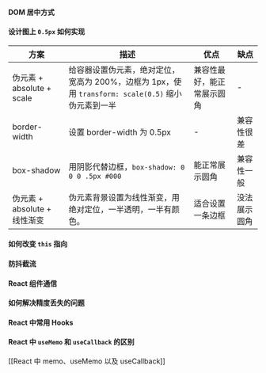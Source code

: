 #### DOM 居中方式

#### 设计图上 `0.5px` 如何实现

| 方案                     | 描述                                                                 | 优点            | 缺点     |
| ---------------------- | ------------------------------------------------------------------ | ------------- | ------ |
| 伪元素 + absolute + scale | 给容器设置伪元素，绝对定位，宽高为 200%，边框为 1px，使用 `transform: scale(0.5)` 缩小伪元素到一半 | 兼容性最好，能正常展示圆角 | -      |
| border-width           | 设置 border-width 为 0.5px                                            | -             | 兼容性很差  |
| box-shadow             | 用阴影代替边框，`box-shadow: 0 0 0 .5px #000`                              | 能正常展示圆角       | 兼容性一般  |
| 伪元素 + absolute + 线性渐变  | 伪元素背景设置为线性渐变，用绝对定位，一半透明，一半有颜色。                                     | 适合设置一条边框      | 没法展示圆角 |

#### 如何改变 `this` 指向

#### 防抖截流

#### React 组件通信

#### 如何解决精度丢失的问题

#### React 中常用 Hooks

#### React 中 `useMemo` 和 `useCallback` 的区别

[[React 中 memo、useMemo 以及 useCallback]]